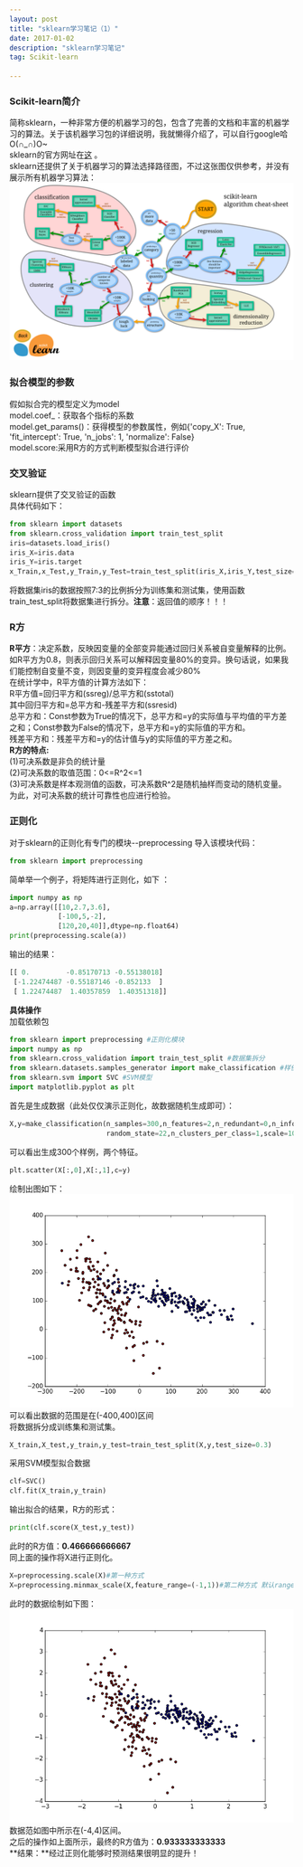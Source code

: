 ```yaml
---
layout: post
title: "sklearn学习笔记（1）"
date: 2017-01-02 
description: "sklearn学习笔记"
tag: Scikit-learn

---
```


<h3> Scikit-learn简介</h3>

简称sklearn，一种非常方便的机器学习的包，包含了完善的文档和丰富的机器学习的算法。关于该机器学习包的详细说明，我就懒得介绍了，可以自行google哈O(∩_∩)O~  
sklearn的官方网址在[这](http://scikit-learn.org/) 。     
sklearn还提供了关于机器学习的算法选择路径图，不过这张图仅供参考，并没有展示所有机器学习算法：  
![机器学习算法选择路线图](/images/ml_map.png)

<h3> 拟合模型的参数</h3>

假如拟合完的模型定义为model  
model.coef_：获取各个指标的系数   
model.get_params()：获得模型的参数属性，例如{'copy_X': True, 'fit_intercept': True, 'n_jobs': 1, 'normalize': False}   
model.score:采用R方的方式判断模型拟合进行评价    

<h3>交叉验证</h3>

sklearn提供了交叉验证的函数  
具体代码如下：   

```python
from sklearn import datasets
from sklearn.cross_validation import train_test_split
iris=datasets.load_iris()
iris_X=iris.data
iris_Y=iris.target
x_Train,x_Test,y_Train,y_Test=train_test_split(iris_X,iris_Y,test_size=0.3)
```

将数据集iris的数据按照7:3的比例拆分为训练集和测试集，使用函数 train_test_split将数据集进行拆分。**注意**：返回值的顺序！！！  

<h3>R方</h3>

**R平方**：决定系数，反映因变量的全部变异能通过回归关系被自变量解释的比例。如R平方为0.8，则表示回归关系可以解释因变量80%的变异。换句话说，如果我们能控制自变量不变，则因变量的变异程度会减少80%  
在统计学中，R平方值的计算方法如下：  
R平方值=回归平方和(ssreg)/总平方和(sstotal)  
其中回归平方和=总平方和-残差平方和(ssresid)  
总平方和：Const参数为True的情况下，总平方和=y的实际值与平均值的平方差之和；Const参数为False的情况下，总平方和=y的实际值的平方和。  
残差平方和：残差平方和=y的估计值与y的实际值的平方差之和。  
 **R方的特点:**   
(1)可决系数是非负的统计量  
(2)可决系数的取值范围：0<=R^2<=1  
(3)可决系数是样本观测值的函数，可决系数R^2是随机抽样而变动的随机变量。为此，对可决系数的统计可靠性也应进行检验。  
<h3> 正则化</h3>  
对于sklearn的正则化有专门的模块--preprocessing  
导入该模块代码：  

```python
from sklearn import preprocessing
```

简单举一个例子，将矩阵进行正则化，如下 ：  

```python
import numpy as np
a=np.array([[10,2.7,3.6],
            [-100,5,-2],
            [120,20,40]],dtype=np.float64)
print(preprocessing.scale(a))
```

输出的结果：  

```python
[[ 0.         -0.85170713 -0.55138018]
 [-1.22474487 -0.55187146 -0.852133  ]
 [ 1.22474487  1.40357859  1.40351318]]
```

**具体操作**  
加载依赖包  

```python
from sklearn import preprocessing #正则化模块
import numpy as np
from sklearn.cross_validation import train_test_split #数据集拆分
from sklearn.datasets.samples_generator import make_classification #样例生成
from sklearn.svm import SVC #SVM模型
import matplotlib.pyplot as plt
```

首先是生成数据（此处仅仅演示正则化，故数据随机生成即可）：  

```python
X,y=make_classification(n_samples=300,n_features=2,n_redundant=0,n_informative=2,
                        random_state=22,n_clusters_per_class=1,scale=100)
```

可以看出生成300个样例，两个特征。  

```python
plt.scatter(X[:,0],X[:,1],c=y)
```

绘制出图如下：  
![](/images/sklearn/figure_1.png)
可以看出数据的范围是在(-400,400)区间  
将数据拆分成训练集和测试集。  

```python
X_train,X_test,y_train,y_test=train_test_split(X,y,test_size=0.3)
```

采用SVM模型拟合数据  

```python
clf=SVC()
clf.fit(X_train,y_train)
```

输出拟合的结果，R方的形式：  

```python
print(clf.score(X_test,y_test))
```

此时的R方值：**0.466666666667**  
同上面的操作将X进行正则化。  

```python
X=preprocessing.scale(X)#第一种方式
X=preprocessing.minmax_scale(X,feature_range=(-1,1))#第二种方式 默认range(0,1)
```

此时的数据绘制如下图：  
![](/images/sklearn/figure_1-1.png)
数据范如图中所示在(-4,4)区间。  
之后的操作如上面所示，最终的R方值为：**0.933333333333**  
**结果：**经过正则化能够时预测结果很明显的提升！  